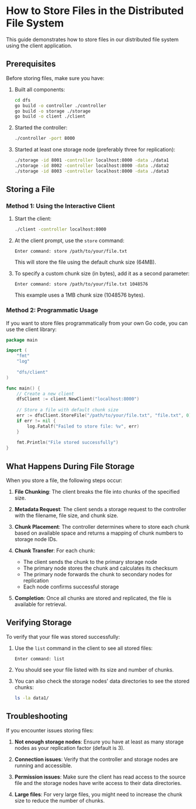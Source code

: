 # How to Store Files in the Distributed File System

This guide demonstrates how to store files in our distributed file system using the client application.

## Prerequisites

Before storing files, make sure you have:

1. Built all components:
   ```bash
   cd dfs
   go build -o controller ./controller
   go build -o storage ./storage
   go build -o client ./client
   ```

2. Started the controller:
   ```bash
   ./controller -port 8000
   ```

3. Started at least one storage node (preferably three for replication):
   ```bash
   ./storage -id 8001 -controller localhost:8000 -data ./data1
   ./storage -id 8002 -controller localhost:8000 -data ./data2
   ./storage -id 8003 -controller localhost:8000 -data ./data3
   ```

## Storing a File

### Method 1: Using the Interactive Client

1. Start the client:
   ```bash
   ./client -controller localhost:8000
   ```

2. At the client prompt, use the `store` command:
   ```
   Enter command: store /path/to/your/file.txt
   ```

   This will store the file using the default chunk size (64MB).

3. To specify a custom chunk size (in bytes), add it as a second parameter:
   ```
   Enter command: store /path/to/your/file.txt 1048576
   ```
   This example uses a 1MB chunk size (1048576 bytes).

### Method 2: Programmatic Usage

If you want to store files programmatically from your own Go code, you can use the client library:

```go
package main

import (
    "fmt"
    "log"
    
    "dfs/client"
)

func main() {
    // Create a new client
    dfsClient := client.NewClient("localhost:8000")
    
    // Store a file with default chunk size
    err := dfsClient.StoreFile("/path/to/your/file.txt", "file.txt", 0)
    if err != nil {
        log.Fatalf("Failed to store file: %v", err)
    }
    
    fmt.Println("File stored successfully")
}
```

## What Happens During File Storage

When you store a file, the following steps occur:

1. **File Chunking**: The client breaks the file into chunks of the specified size.

2. **Metadata Request**: The client sends a storage request to the controller with the filename, file size, and chunk size.

3. **Chunk Placement**: The controller determines where to store each chunk based on available space and returns a mapping of chunk numbers to storage node IDs.

4. **Chunk Transfer**: For each chunk:
   - The client sends the chunk to the primary storage node
   - The primary node stores the chunk and calculates its checksum
   - The primary node forwards the chunk to secondary nodes for replication
   - Each node confirms successful storage

5. **Completion**: Once all chunks are stored and replicated, the file is available for retrieval.

## Verifying Storage

To verify that your file was stored successfully:

1. Use the `list` command in the client to see all stored files:
   ```
   Enter command: list
   ```

2. You should see your file listed with its size and number of chunks.

3. You can also check the storage nodes' data directories to see the stored chunks:
   ```bash
   ls -la data1/
   ```

## Troubleshooting

If you encounter issues storing files:

1. **Not enough storage nodes**: Ensure you have at least as many storage nodes as your replication factor (default is 3).

2. **Connection issues**: Verify that the controller and storage nodes are running and accessible.

3. **Permission issues**: Make sure the client has read access to the source file and the storage nodes have write access to their data directories.

4. **Large files**: For very large files, you might need to increase the chunk size to reduce the number of chunks.